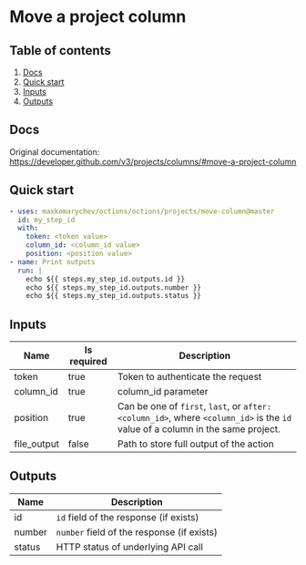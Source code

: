 # Move a project column

## Table of contents

1. [Docs](#docs)
1. [Quick start](#quick-start)
1. [Inputs](#inputs)
1. [Outputs](#outputs)

<a name="quick-start" ></a>
## Docs

Original documentation: https://developer.github.com/v3/projects/columns/#move-a-project-column




<a name="quick start" ></a>
## Quick start

```yaml
- uses: maxkomarychev/octions/octions/projects/move-column@master
  id: my_step_id
  with:
    token: <token value>
    column_id: <column_id value>
    position: <position value>
- name: Print outputs
  run: |
    echo ${{ steps.my_step_id.outputs.id }}
    echo ${{ steps.my_step_id.outputs.number }}
    echo ${{ steps.my_step_id.outputs.status }}
```


<a name="inputs" ></a>
## Inputs

| Name | Is required | Description |
|---|---|---|
|token|true|Token to authenticate the request
|column_id|true|column_id parameter
|position|true|Can be one of `first`, `last`, or `after:<column_id>`, where `<column_id>` is the `id` value of a column in the same project.
|file_output|false|Path to store full output of the action

<a name="outputs" ></a>
## Outputs

| Name | Description |
|---|---|
|id|`id` field of the response (if exists)|
|number|`number` field of the response (if exists)|
|status|HTTP status of underlying API call|

